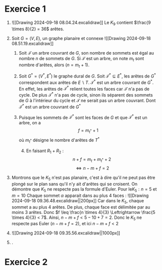 # Exercice 1

1.  ![[Drawing 2024-09-18 08.04.24.excalidraw]]
   Le $K_9$ contient $\frac{9 \times 8}{2} = 36$ arêtes.

2. Soit $G=(V,E)$, un graphe planaire et connexe
   ![[Drawing 2024-09-18 08.51.19.excalidraw]]
	1. Soit $\mathcal{T}$ un arbre couvrant de $G$, son nombre de sommets est égal au nombre $n$ de sommets de $G$. Si $\mathcal{T}$ est un arbre, on note $m_{t}$ sont nombre d'arêtes, alors ($n=m_{t} +1$).
	2. Soit $G^{*} = (V^{*}, E^{*})$ le graphe dural de $G$. Soit $\mathcal{T}^{*} \subseteq E^{*}$, les arêtes de $G^{*}$ correspondent aux arêtes de $E \backslash T$.
	   $\mathcal{T}^*$ est un arbre couvrant de $G^*$. En effet, les arêtes de $\mathcal{T}^*$ relient toutes les faces car $\mathcal{T}$ n'a pas de cycle. De plus $\mathcal{T}^*$ n'a pas de cycle, sinon ils séparent des sommets de $G$ à l'intérieur du cycle et $\mathcal{T}$ ne serait pas un arbre couvrant. Dont $\mathcal{T}^*$ est un arbre couvrant de $G^*$ 
	3. Puisque les sommets de $\mathcal{T}^*$ sont les faces de $G$ et que $\mathcal{T}^*$ est un arbre, on a $$f=m_{t^{*}}+1$$
	   où $m_{t^{*}}$ désigne le nombre d'arêtes de $T^{*}$
	   
	   4. En faisant $R_{1}+R_{2}$ :
	   $$n+f=m_{t}+m_{t^{*}}+2$$$$\Leftrightarrow n - m + f = 2$$
3. Montrons que le $K_5$ n'est pas planaire, c'est à dire qu'il ne peut pas être plongé sur le plan sans qu'il n'y ait d'arêtes qui se croisent. On démontre que $K_{5}$ ne respecte pas la formule d'Euler.
   Pour le$K_{5} : n=5$ et $m=10$
   Chaque sommet $\alpha$ apparait dans au plus $4$ faces : 
   ![[Drawing 2024-09-18 09.36.48.excalidraw||200px]]
   Car dans le $K_{5}$, chaque sommet a au plus $4$ arêtes.
   De plus, chaque face est délimitée par au moins $3$ arêtes.
   Donc $f \leq \frac{n \times 4}{3} \Leftrightarrow \frac{5 \times 4}{3} < 7$.
   Ainsi, $n - m + f < 5 - 10 + 7 = 2$.
   Donc le $K_5$ ne respecte pas Euler ($n - m + f = 2$), et ici $n-m+f<2$
4. ![[Drawing 2024-09-18 09.35.56.excalidraw||1000px]]
   
5. .


# Exercice 2

